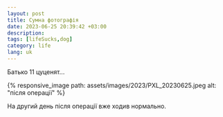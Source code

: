 ```yaml
---
layout: post
title: Сумна фотографія
date: 2023-06-25 20:39:42 +03:00
description: 
tags: [lifeSucks,dog]
category: life
lang: uk
---
```


Батько 11 цуценят...

{% responsive_image path: assets/images/2023/PXL_20230625.jpeg alt: "після операції" %}

На другий день після операції вже ходив нормально.
